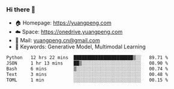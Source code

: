 ### Hi there 👋

- 🏠 Homepage: https://yuangpeng.com
- ☁️ Space: https://onedrive.yuangpeng.com
- 📧 Mail: yuangpeng.cn@gmail.com
- 🌅 Keywords: Generative Model, Multimodal Learning

<!--
**yuangpeng/yuangpeng** is a ✨ _special_ ✨ repository because its `README.md` (this file) appears on your GitHub profile.

Here are some ideas to get you started:

- 🔭 I’m currently working on ...
- 🌱 I’m currently learning ...
- 👯 I’m looking to collaborate on ...
- 🤔 I’m looking for help with ...
- 💬 Ask me about ...
- 📫 How to reach me: ...
- 😄 Pronouns: ...
- ⚡ Fun fact: ...
-->

<!--START_SECTION:waka-->

```txt
Python   12 hrs 22 mins  ██████████████████████▒░░   89.71 %
JSON     1 hr 13 mins    ██▒░░░░░░░░░░░░░░░░░░░░░░   08.90 %
Bash     6 mins          ▒░░░░░░░░░░░░░░░░░░░░░░░░   00.74 %
Text     3 mins          ░░░░░░░░░░░░░░░░░░░░░░░░░   00.48 %
TOML     1 min           ░░░░░░░░░░░░░░░░░░░░░░░░░   00.15 %
```

<!--END_SECTION:waka-->
